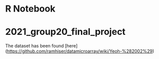 R Notebook
================

# 2021\_group20\_final\_project

The dataset has been found \[here\]
(<https://github.com/ramhiser/datamicroarray/wiki/Yeoh-%282002%29>)
